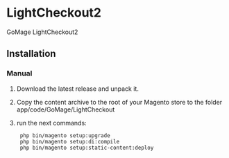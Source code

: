 # LightCheckout2
GoMage  LightCheckout2

## Installation

### Manual

1. Download the latest release and unpack it.

2. Copy the content archive to the root of your Magento store to the folder app/code/GoMage/LightCheckout

3. run the next commands:

		php bin/magento setup:upgrade
		php bin/magento setup:di:compile
		php bin/magento setup:static-content:deploy
